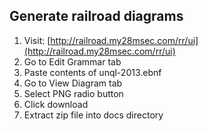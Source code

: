 ## Generate railroad diagrams

1.  Visit:  [http://railroad.my28msec.com/rr/ui](http://railroad.my28msec.com/rr/ui)
2.  Go to Edit Grammar tab
3.  Paste contents of unql-2013.ebnf
4.  Go to View Diagram tab
5.  Select PNG radio button
6.  Click download
7.  Extract zip file into docs directory